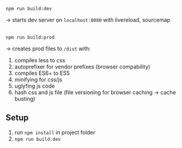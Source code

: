 
```
npm run build:dev
```
-> starts dev server on <code>localhost:8080</code> with livereload, sourcemap<br><br>

```
npm run build:prod
```
-> creates prod files to <code>/dist</code> with:

  1. compiles less to css <br>
  2. autoprefixer for vendor prefixes (browser compability) <br>
  3. compiles ES6+ to ES5 <br>
  4. minifying for css/js <br>
  5. uglyfing js code <br>
  6. hash css and js file (file versioning for browser caching -> cache busting) <br>

## Setup
1. run <code>npm install</code> in project folder
2. <code>npm run build:dev</code>


